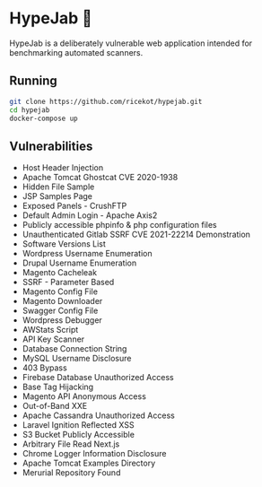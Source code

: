 # HypeJab 💉

HypeJab is a deliberately vulnerable web application intended for benchmarking automated scanners.

## Running

```bash
git clone https://github.com/ricekot/hypejab.git
cd hypejab
docker-compose up
```
## Vulnerabilities

- Host Header Injection
- Apache Tomcat Ghostcat CVE 2020-1938
- Hidden File Sample
- JSP Samples Page
- Exposed Panels - CrushFTP
- Default Admin Login - Apache Axis2
- Publicly accessible phpinfo & php configuration files
- Unauthenticated Gitlab SSRF CVE 2021-22214 Demonstration
- Software Versions List
- Wordpress Username Enumeration
- Drupal Username Enumeration
- Magento Cacheleak
- SSRF - Parameter Based
- Magento Config File
- Magento Downloader
- Swagger Config File
- Wordpress Debugger
- AWStats Script
- API Key Scanner
- Database Connection String
- MySQL Username Disclosure
- 403 Bypass
- Firebase Database Unauthorized Access
- Base Tag Hijacking
- Magento API Anonymous Access
- Out-of-Band XXE
- Apache Cassandra Unauthorized Access
- Laravel Ignition Reflected XSS
- S3 Bucket Publicly Accessible
- Arbitrary File Read Next.js
- Chrome Logger Information Disclosure
- Apache Tomcat Examples Directory
- Merurial Repository Found